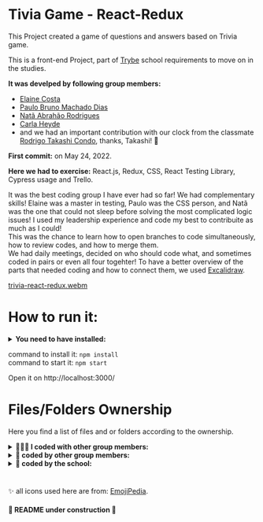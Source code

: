 # Tivia Game - React-Redux 

This Project created a game of questions and answers based on Trivia game.

This is a front-end Project, part of [Trybe](https://www.betrybe.com/) school requirements to move on in the studies.

<strong> It was develped by following group members:</strong>  
- [Elaine Costa](https://github.com/ElaineCostadev)
- [Paulo Bruno Machado Dias](https://github.com/devpbdias)
- [Natã Abrahão Rodrigues](https://github.com/naaharo)
- [Carla Heyde](https://github.com/cjheyde)
- and we had an important contribution with our clock from the classmate [Rodrigo Takashi Condo](https://github.com/R-Takashi), thanks, Takashi! 🙏

<strong>First commit:</strong> on May 24, 2022.

<strong>Here we had to exercise:</strong> React.js, Redux, CSS, React Testing Library, Cypress usage and Trello.

It was the best coding group I have ever had so far! We had complementary skills! Elaine was a master in testing, Paulo was the CSS person, and Natã was the one that could not sleep before solving the most complicated logic issues! I used my leadership experience and code my best to contribuite as much as I could! </br>
This was the chance to learn how to open branches to code simultaneously, how to review codes, and how to merge them. </br>
We had daily meetings, decided on who should code what, and sometimes coded in pairs or even all four togehter!
To have a better overview of the parts that needed coding and how to connect them, we used [Excalidraw](https://excalidraw.com/).


[trivia-react-redux.webm](https://user-images.githubusercontent.com/94486876/197364262-521dd20e-cb52-41ba-b156-090330ffe396.webm)


# How to run it:

<details>
 <summary><strong> You need to have installed:</strong></summary><br />
 - Unix based Operational System <br />
 - node version >= 16.14.0 LTS <br />
</details>
 

command to install it: `npm install` <br />
command to start it: `npm start`

Open it on http://localhost:3000/ <br />

# Files/Folders Ownership

Here you find a list of files and or folders according to the ownership.

<details>
 <summary><strong>🧑‍🤝‍🧑 I coded with other group members:</strong></summary><br />
 
 ```markdown   
 src/
   components/
     Button.js
     Header.js
     LogoTrivia.js
     Questions.js
   css/
     Header.css
     Questions.css
   pages/
     Feedback.js
     Game.js
     Login.js 
     Ranking.js
   redux/
     actions/index.js 
     reducers/
       PlayerReducer.js
       TimeReducer.js
       index.js
     store/index.js 
   services/api.js
   App.js 
   index.js
 ```
 
 </details>


<details>
 <summary><strong>🧛 coded by other group members:</strong></summary><br />
   
 ```markdown  
 src/
   components/
     BooleanBtn.js
     Functions.js
     Loading.js
     MultipleBtn.js 
   css/
     Feedback.css
     Loading.css
     Login.css
     Ranking.css
   images/
   pages/
     Config.js 
   redux/
     reducers/
       TokenReducer.js 
   tests/
     helpers/ourMocks/
     Feedback.test.js
     Game.test.js
     Login.test.js
 ```
 
 </details>

<details>
 <summary><strong>🏫 coded by the school:</strong></summary><br />
   
  ```markdown  
   all others not mentioned before.
  ```
 
 </details>
 
 #

✨ all icons used here are from:  [EmojiPedia](https://emojipedia.org/). 

#### 🚧 README under construction 🚧

